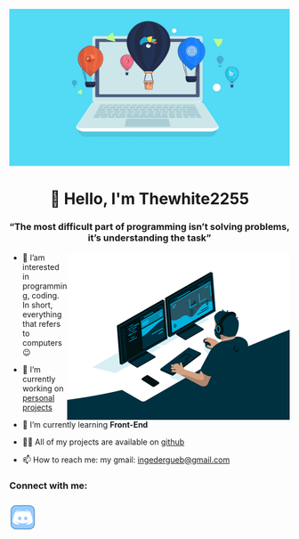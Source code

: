 ![laptop](src/laptop.gif)

<h1 align="center">👋 Hello, I'm Thewhite2255</h1>
 
<h3 align="center">&#8220;The most difficult part of programming isn’t solving problems, it’s understanding the task&#8221;</h3>

<img align="right" alt="Coding" width="400" src="src/programer.gif" />

- 👀 I’am interested in programming, coding. In short, everything that refers to computers 😉

- 🔭 I’m currently working on [personal projects][github]

- 🌱 I’m currently learning **Front-End**

- 👨‍💻 All of my projects are available on [github]

- 📫 How to reach me: my gmail: ingedergueb@gmail.com

<h3>Connect with me: <h3>

<a href="https://discord.gg/7ZHf5UTj" target="_blank">  <img src="src/discord.gif" width="48px" height="48px"/></a>

[github]: https://github.com/Thewhite2255?tab=repositories
